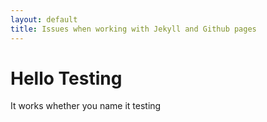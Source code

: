 ```yaml
---
layout: default
title: Issues when working with Jekyll and Github pages
---
```


# Hello Testing

It works whether you name it testing 